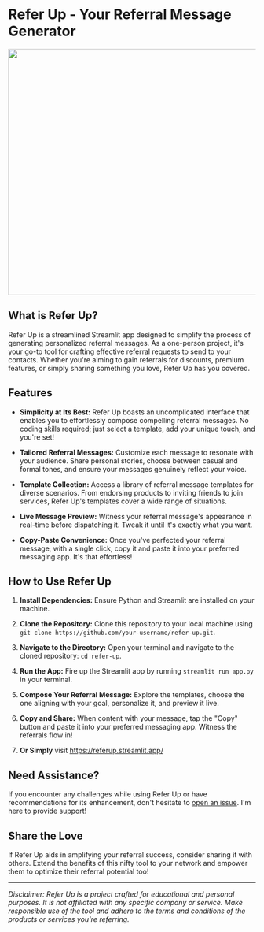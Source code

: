 # Refer Up - Your Referral Message Generator

<img width=2000 height=500 src="https://media2.giphy.com/media/aOften89vRbG/giphy.gif?cid=ecf05e47xuwwtacfjo0fk2ysy2cy1eqikfi92y2wrmy2ui0x&ep=v1_gifs_search&rid=giphy.gif&ct=g">

## What is Refer Up?

Refer Up is a streamlined Streamlit app designed to simplify the process of generating personalized referral messages. As a one-person project, it's your go-to tool for crafting effective referral requests to send to your contacts. Whether you're aiming to gain referrals for discounts, premium features, or simply sharing something you love, Refer Up has you covered.

## Features

- **Simplicity at Its Best:** Refer Up boasts an uncomplicated interface that enables you to effortlessly compose compelling referral messages. No coding skills required; just select a template, add your unique touch, and you're set!

- **Tailored Referral Messages:** Customize each message to resonate with your audience. Share personal stories, choose between casual and formal tones, and ensure your messages genuinely reflect your voice.

- **Template Collection:** Access a library of referral message templates for diverse scenarios. From endorsing products to inviting friends to join services, Refer Up's templates cover a wide range of situations.

- **Live Message Preview:** Witness your referral message's appearance in real-time before dispatching it. Tweak it until it's exactly what you want.

- **Copy-Paste Convenience:** Once you've perfected your referral message, with a single click, copy it and paste it into your preferred messaging app. It's that effortless!

## How to Use Refer Up

1. **Install Dependencies:** Ensure Python and Streamlit are installed on your machine.

2. **Clone the Repository:** Clone this repository to your local machine using `git clone https://github.com/your-username/refer-up.git`.

3. **Navigate to the Directory:** Open your terminal and navigate to the cloned repository: `cd refer-up`.

4. **Run the App:** Fire up the Streamlit app by running `streamlit run app.py` in your terminal.

5. **Compose Your Referral Message:** Explore the templates, choose the one aligning with your goal, personalize it, and preview it live.

6. **Copy and Share:** When content with your message, tap the "Copy" button and paste it into your preferred messaging app. Witness the referrals flow in!
  
7. **Or Simply** visit https://referup.streamlit.app/

## Need Assistance?

If you encounter any challenges while using Refer Up or have recommendations for its enhancement, don't hesitate to [open an issue](https://github.com/vishan01). I'm here to provide support!

## Share the Love

If Refer Up aids in amplifying your referral success, consider sharing it with others. Extend the benefits of this nifty tool to your network and empower them to optimize their referral potential too!

---

*Disclaimer: Refer Up is a project crafted for educational and personal purposes. It is not affiliated with any specific company or service. Make responsible use of the tool and adhere to the terms and conditions of the products or services you're referring.*
